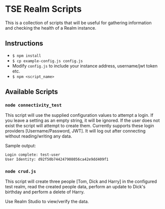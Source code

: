 # TSE Realm Scripts

This is a collection of scripts that will be useful for gathering information and checking the health of a Realm instance.

## Instructions

- `$ npm install`
- `$ cp example-config.js config.js`
- Modify `config.js` to include your instance address, username/jwt token etc.
- `$ npm <script_name>`

## Available Scripts

### `node connectivity_test`

This script will use the supplied configuration values to attempt a login. If you leave a setting as an empty string, it will be ignored. If the user does not exist the script will attempt to create them. Currently supports these login providers [Username/Password, JWT].  It will log out after connecting without reading/writing any data.

Sample output:

```bash
Login complete: test-user
User Identity: d92f50b744247908056ca42e9dd409f1
```

### `node crud.js`

This script will create three people [Tom, Dick and Harry] in the configured test realm, read the created people data, perform an update to Dick's birthday and perform a delete of Harry.

Use Realm Studio to view/verify the data.
